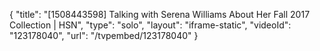 {
    "title": "[1508443598] Talking with Serena Williams About Her Fall 2017 Collection | HSN",
    "type": "solo",
    "layout": "iframe-static",
    "videoId": "123178040",
    "url": "\/tvpembed\/123178040"
}